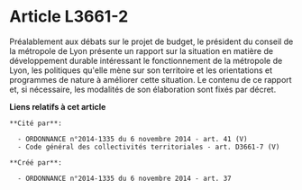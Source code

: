 # Article L3661-2

Préalablement aux débats sur le projet de budget, le président du conseil de la métropole de Lyon présente un rapport sur la
situation en matière de développement durable intéressant le fonctionnement de la métropole de Lyon, les politiques qu'elle
mène sur son territoire et les orientations et programmes de nature à améliorer cette situation. Le contenu de ce rapport et,
si nécessaire, les modalités de son élaboration sont fixés par décret.

**Liens relatifs à cet article**

	**Cité par**:

	  - ORDONNANCE n°2014-1335 du 6 novembre 2014 - art. 41 (V)
	  - Code général des collectivités territoriales - art. D3661-7 (V)

	**Créé par**:

	  - ORDONNANCE n°2014-1335 du 6 novembre 2014 - art. 37
